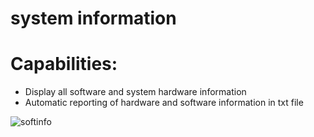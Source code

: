 # system information


# Capabilities:
- Display all software and system hardware information
- Automatic reporting of hardware and software information in txt file

![softinfo](https://user-images.githubusercontent.com/53658372/172551509-2ec2afd0-ef2c-443c-aebe-489afb80ecde.png)
